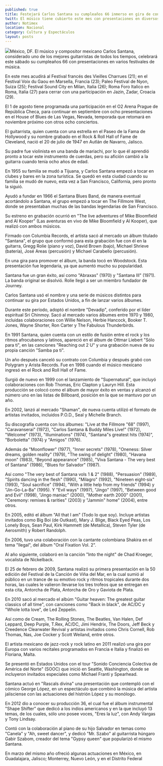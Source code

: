 ```yaml
---
published: true
title: Festejará Carlos Santana su cumpleaños 66 inmerso en gira de conciertos
twitt: El músico tiene cubierto este mes con presentaciones en diversos Festivales.
author: Notimex
location: Nacional
category: Cultura y Espectáculos
layout: posts
---
```


![](http://i.imgur.com/oO6uR5mm.jpg)México, DF. El músico y compositor mexicano Carlos Santana, considerado uno de los mejores guitarristas de todos los tiempos, celebrará este sábado su cumpleaños 66 con presentaciones en varios festivales de música.

En este mes acudirá al Festival francés des Vieilles Charrues (21); en el Festival Voix du Gaou en Marsella, Francia (23); Paleo Festival de Nyon, Suiza (25); Festival Sound City en Milan, Italia (26); Roma Foro Italico en Roma, Italia (27) para cerrar con una participación en Jazin, Zadar, Croacia (29).

El 1 de agosto tiene programada una participación en el O2 Arena Prague de República Checa, para continuar en septiembre con ocho presentaciones en el House of Blues de Las Vegas, Nevada, temporada que retomará en noviembre próximo con otros ocho conciertos.

El guitarrista, quien cuenta con una estrella en el Paseo de la Fama de Hollywood y su nombre grabado en el Rock & Roll Hall of Fame de Cleveland, nació el 20 de julio de 1947 en Autlán de Navarro, Jalisco.

Su padre fue violinista en una banda de mariachi, por lo que él aprendió pronto a tocar este instrumento de cuerdas, pero su afición cambió a la guitarra cuando tenía ocho años de edad.

En 1955 su familia se mudó a Tijuana, y Carlos Santana empezó a tocar en clubes y bares en la zona turística. Se quedó en esta ciudad cuando su familia se mudó de nuevo, esta vez a San Francisco, California, pero pronto la siguió.

Ayudó a fundar en 1966 el Santana Blues Band, de manera eventual acortándolo a Santana, el grupo empezó a tocar en The Fillmore West, donde se presentaban muchas de las bandas legendarias de San Francisco.

Su estreno en grabación ocurrió en "The live adventures of Mike Bloomfield and Al Kooper" (Las aventuras en vivo de Mike Bloomfield y Al Kooper), que realizó con ambos músicos.

Firmado con Columbia Records, el artista sacó al mercado un álbum titulado "Santana", el grupo que conformó para esta grabación fue con él en la guitarra, Gregg Rolie (piano y voz), David Brown (bajo), Michael Shrieve (batería), José Areas (percusión) y Michael Carabello (percusión).

En una gira para promover el álbum, la banda tocó en Woodstock. Esta presentación fue legendaria, ya que aumentó mucho su popularidad.

Santana fue un gran éxito, así como "Abraxas" (1970) y "Santana III" (1971). La banda original se disolvió. Rolie llegó a ser un miembro fundador de Journey.

Carlos Santana usó el nombre y una serie de músicos distintos para continuar su gira por Estados Unidos, a fin de lanzar varios álbumes.

Durante este período, adoptó el nombre "Devadip", conferido por el líder espiritual Sri Chinmoy. Sacó al mercado varios álbumes entre 1970 y 1980, incluidas colaboraciones con Willie Nelson, Herbie Hancock, Booker T. Jones, Wayne Shorter, Ron Carter y The Fabulous Thunderbirds.

En 1991 Santana, quien cuenta con un estilo de fusión entre el rock y los ritmos afrocubanos y latinos, apareció en el álbum de Ottmar Liebert "Sólo para ti", en las canciones "Reaching out 2 U" y una grabación nueva de su propia canción "Samba pa ti".

Un año después canceló su contrato con Columbia y después grabó con Polygram y Arista Records. Fue en 1998 cuando el músico mexicano ingresó en el Rock and Roll Hall of Fame.

Surgió de nuevo en 1999 con el lanzamiento de "Supernatural", que incluyó colaboraciones con Rob Thomas, Eric Clapton y Lauryn Hill. Esta producción se colocó como el álbum de mayor éxito en ventas y alcanzó el número uno en las listas de Billboard, posición en la que se mantuvo por un año.

En 2002, lanzó al mercado "Shaman", de nueva cuenta utilizó el formato de artistas invitados, incluidos P.O.D., Seal y Michelle Branch.

Su discografía cuenta con los álbumes: "Live at the Fillmore "68" (1997), "Caravanserai" (1972), "Carlos Santana & Buddy Miles Live!" (1972), "Welcome" (1973), "Illuminations" (1974), "Santana"s greatest hits (1974)", "Borboletta" (1974) y "Amigos" (1976).

Además de "Moonflower" (1977), "Inner secrets" (1978), "Oneness: Silver dreams, golden reality" (1979), "The swing of delight" (1980), "Havana moon" (1983), "Beyond appearance" (1985), "Viva Santana - The very best of Santana" (1986), "Blues for Salvador" (1987).

Así como "The very best of Santana vols 1 & 2" (1988), "Persuasion" (1989), "Spirits dancing in the flesh" (1990), "Milagro" (1992), "Nineteen eight-six" (1993), "Soul sacrifice" (1994), "With a little help from my friends" (1994) y "Jin-Go-La-Ba" (1995). Y "Evil ways" (1997), "Jingo" (1997), "Between good and Evil" (1998), "Jingo maniac" (2000), "Mother earth 2000" (2001), "Ceremony: remixes & rarities" (2003) y "Jammin" home" (2004), entre otros.

En 2005, editó el álbum "All that I am" (Todo lo que soy). Incluye artistas invitados como Big Boi (de Outkast), Mary J. Blige, Black Eyed Peas, Los Lonely Boys, Sean Paul, Kirk Hammett (de Metallica), Steven Tyler (de Aerosmith) y Robert Randolph.

En 2006, tuvo una colaboración con la cantante colombiana Shakira en el tema "Ilegal", del álbum "Oral Fixation Vol. 2".

Al año siguiente, colaboró en la canción "Into the night" de Chad Kroeger, vocalista de Nickelback.

El 25 de febrero de 2009, Santana realizó su primera presentación en la 50 edición del Festival de la Canción de Viña del Mar, en la cual sumió al público en un trance de su emotivo rock y ritmos tropicales durante dos horas, las cuales le valieron llevarse los tres trofeos que se entregan en esta cita, Antorcha de Plata, Antorcha de Oro y Gaviota de Plata.

En 2010 sacó al mercado el albúm "Guitar heaven: The greatest guitar classics of all time", con canciones como "Back in black", de AC/DC y "Whole lotta love", de Led Zeppelin.

Así como de Cream, The Rolling Stones, The Beatles, Van Halen, Def Leppard, Deep Purple, T.Rex, AC/DC, Jimi Hendrix, The Doors, Jeff Beck y Creedence Clearwater Revival y artistas invitados como Chris Cornell, Rob Thomas, Nas, Joe Cocker y Scott Weiland, entre otros.

El artista mexicano de jazz-rock y rock latino en 2011 realizó una gira por Europa con varios recitales programados en Francia e Italia y finalizó en Floriana, Malta.

Se presentó en Estados Unidos con el tour "Sonido Conciencia Colectiva de América del Norte" (SOOC) que inició en Seattle, Washington, donde se incluyeron invitados especiales como Michael Franti y Spearhead.

Santana actuó en "Rascals divina" una presentación que contempló con el cómico George López, en un espectáculo que combinó la música del artista jalisciense con las actuaciones del histrión López y su monólogo.

En 2012 dio a conocer su producción 36, el cual fue el álbum instrumental "Shape Shifter" que dedicó a los indios americanos y en la que incluyó 13 temas, de los cuales, sólo uno posee voces, "Eres la luz", con Andy Vargas y Tony Lindsay.

Contó con la colaboración al piano de su hijo Salvador en temas como "Canela" y "Ah, sweet dancer", y dedicó "Mr. Szabo" al guitarrista húngaro Gabir Szabom, creador del tema "Gypsy queen" que popularizó el mismo Santana.

En marzo del mismo año ofreció algunas actuaciones en México, en Guadalajara, Jalisco; Monterrey, Nuevo León, y en el Distrito Federal
